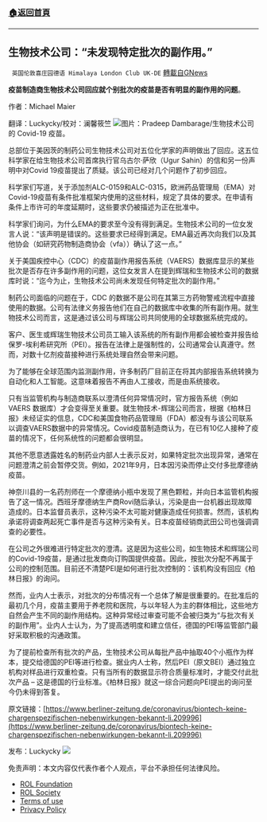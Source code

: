 ###  [:house:返回首頁](https://github.com/ourhimalayas/txt)
---


## 生物技术公司：“未发现特定批次的副作用。”
` 英国伦敦喜庄园德语 Himalaya London Club UK-DE` [轉載自GNews](https://gnews.org/zh-hans/1967080/)

**疫苗制造商生物技术公司回应就个别批次的疫苗是否有明显的副作用的问题**。

作者：Michael Maier

翻译：Luckycky/校对：澜馨筱竺
![](https://assets.gnews.org/wp-content/uploads/2022/02/pasted-image-6.tiff)图片：Pradeep Dambarage/生物技术公司的 Covid-19 疫苗。

总部位于美因茨的制药公司生物技术公司对五位化学家的声明做出了回应。这五位科学家在给生物技术公司首席执行官乌古尔·萨欣（Ugur Sahin）的信和另一份声明中对Covid 19疫苗提出了质疑。该公司已经对几个问题作了初步回应。

科学家们写道，关于添加剂ALC-0159和ALC-0315，欧洲药品管理局（EMA）对Covid-19疫苗有条件批准框架内使用的这些材料，规定了具体的要求。在申请有条件上市许可的年度延期时，这些要求仍被描述为正在批准中。

科学家们询问，为什么EMA的要求至今没有得到满足。生物技术公司的一位女发言人说：“该声明是错误的。这些要求已经得到满足。EMA最近再次向我们以及其他协会（如研究药物制造商协会（vfa））确认了这一点。”

关于美国疾控中心（CDC）的疫苗副作用报告系统（VAERS）数据库显示的某些批次是否存在许多副作用的问题，这位女发言人在提到辉瑞和生物技术公司的数据库时说：“迄今为止，生物技术公司尚未发现任何特定批次的副作用。”

制药公司面临的问题在于，CDC 的数据不是公司在其第三方药物警戒流程中直接使用的数据。公司有法律义务报告他们在自己的数据库中收集的所有副作用。就生物技术公司而言，这是通过该公司与辉瑞公司共同使用的全球数据系统完成的。

客户、医生或辉瑞生物技术公司员工输入该系统的所有副作用都会被检查并报告给保罗-埃利希研究所（PEI）。报告在法律上是强制性的，公司通常会认真遵守。然而，对数十亿剂疫苗接种进行系统处理自然会带来问题。

为了能够在全球范围内监测副作用，许多制药厂目前正在将其内部报告系统转换为自动化和人工智能。这意味着报告不再由人工接收，而是由系统接收。

只有当监管机构与制造商联系以澄清任何异常情况时，官方报告系统（例如 VAERS 数据库）才会变得至关重要。就生物技术-辉瑞公司而言，根据《柏林日报》未经证实的信息，CDC和美国食物药品管理局（FDA）都没有与该公司联系以调查VAERS数据中的异常情况。Covid疫苗制造商认为，在已有10亿人接种了疫苗的情况下，任何系统性的问题都会很明显。

其他不愿意透露姓名的制药业内部人士表示反对，如果特定批次出现异常，通常在问题澄清之前会暂停交货。例如，2021年9月，日本因污染而停止交付多批摩德纳疫苗。

神奈川县的一名药剂师在一个摩德纳小瓶中发现了黑色颗粒，并向日本监管机构报告了这一情况。西班牙摩德纳生产商Rovi随后承认，污染是由一台机器出现故障造成的。日本监督员表示，这种污染不太可能对健康造成任何损害。然而，该机构承诺将调查两起死亡事件是否与这种污染有关。日本疫苗经销商武田公司也强调调查的必要性。

在公司之外很难进行特定批次的澄清。这是因为这些公司，如生物技术和辉瑞公司的Covid-19疫苗，是通过批发商向订购国提供疫苗。因此，按批次分配不再属于公司的控制范围。目前还不清楚PEI是如何进行批次控制的：该机构没有回应《柏林日报》的询问。

然而，业内人士表示，对批次的分布情况有一个总体了解是很重要的。在批准后的最初几个月，疫苗主要用于养老院和医院，与以年轻人为主的群体相比，这些地方自然会产生不同的副作用结构。这种异常经过审查可能不会被归类为“与批次有关的副作用”。业内人士认为，为了提高透明度和建立信任，德国的PEI等监管部门最好采取积极的沟通政策。

为了提前检查所有批次的产品，生物技术公司从每批产品中抽取40个小瓶作为样本，提交给德国的PEI等进行检查。据业内人士称，然后PEI（原文BEI）通过独立机构对样品进行双重检查。只有当所有的数据显示符合质量标准时，才能交付此批次产品 – 这是德国的行业标准。《柏林日报》就这一综合问题向PEI提出的询问至今仍未得到答复。

原文链接：[https://www.berliner-zeitung.de/coronavirus/biontech-keine-chargenspezifischen-nebenwirkungen-bekannt-li.209996](https://www.berliner-zeitung.de/coronavirus/biontech-keine-chargenspezifischen-nebenwirkungen-bekannt-li.209996)

发布：Luckycky
![](https://assets.gnews.org/wp-content/uploads/2021/09/战鹰团新logo2021-07-01-1.jpg)
 

免责声明：本文内容仅代表作者个人观点，平台不承担任何法律风险。

- [ROL Foundation](https://rolfoundation.org/)
- [ROL Society](https://rolsociety.org/)
- [Terms of use](https://gnews.org/terms-of-use-3/)
- [Privacy Policy](https://gnews.org/privacy-policy/)
